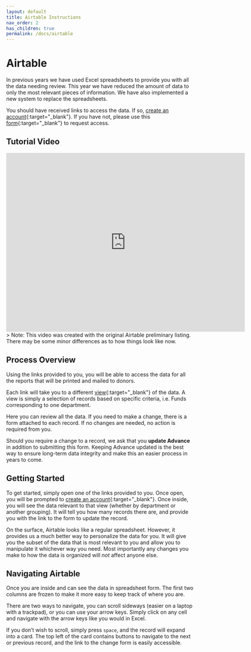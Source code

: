 ```yaml
---
layout: default
title: Airtable Instructions
nav_order: 2
has_children: true
permalink: /docs/airtable
---
```

# Airtable
In previous years we have used Excel spreadsheets to provide you with all the data needing review. This year we have reduced the amount of data to only the most relevant pieces of information. We have also implemented a new system to replace the spreadsheets.

You should have received links to access the data. If so, [create an account][1]{:target="_blank"}. If you have not, please use this [form][2]{:target="_blank"} to request access.

## Tutorial Video
<iframe src="https://player.vimeo.com/video/344856516" width="640" height="480" frameborder="0" allow="autoplay; fullscreen" allowfullscreen></iframe>
> Note: This video was created with the original Airtable preliminary listing. There may be some minor differences as to how things look like now.

## Process Overview
Using the links provided to you, you will be able to access the data for all the reports that will be printed and mailed to donors. 

Each link will take you to a different [view][3]{:target="\_blank"} of the data. A view is simply a selection of records based on specific criteria, i.e. Funds corresponding to one department. 

Here you can review all the data. If you need to make a change, there is a form attached to each record. If no changes are needed, no action is required from you.

Should you require a change to a record, we ask that you **update Advance** in addition to submitting this form. Keeping Advance updated is the best way to ensure long-term data integrity and make this an easier process in years to come. 

## Getting Started
To get started, simply open one of the links provided to you. Once open, you will be prompted to [create an account][4]{:target="\_blank"}. Once inside, you will see the data relevant to that view (whether by department or another grouping). It will tell you how many records there are, and provide you with the link to the form to update the record. 

On the surface, Airtable looks like a regular spreadsheet. However, it provides us a much better way to personalize the data for you. It will give you the subset of the data that is most relevant to you and allow you to manipulate it whichever way you need. Most importantly any changes you make to how the data is organized will _not_ affect anyone else. 

## Navigating Airtable
Once you are inside and can see the data in spreadsheet form. The first two columns are frozen to make it more easy to keep track of where you are. 

There are two ways to navigate, you can scroll sideways (easier on a laptop with a trackpad), or you can use your arrow keys. Simply click on any cell and navigate with the arrow keys like you would in Excel.

If you don’t wish to scroll, simply press `space`, and the record will expand into a card. The top left of the card contains buttons to navigate to the next or previous record, and the link to the change form is easily accessible. 

[1]:	https://ucdavis.github.io/endowmentreport//docs/account
[2]:	https://airtable.com/shrVc51peJvbuc9WM
[3]:	https://ucdavis.github.io/endowmentreport//docs/views
[4]:	https://ucdavis.github.io/endowmentreport//docs/account
